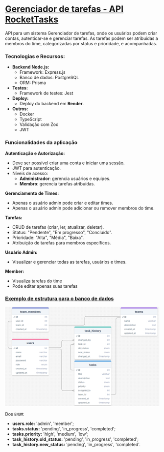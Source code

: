 # [**Gerenciador de tarefas - API RocketTasks**](https://efficient-sloth-d85.notion.site/Desafio-pr-tico-Gerenciador-de-tarefas-0107c46e7aaa44fa8f01f879589a9077)

API para um sistema Gerenciador de tarefas, onde os usuários podem criar contas, autenticar-se e gerenciar tarefas. As tarefas podem ser atribuídas a membros do time, categorizadas por status e prioridade, e acompanhadas.

### **Tecnologias e Recursos:**

- **Backend Node.js:**
    - Framework: Express.js
    - Banco de dados: PostgreSQL
    - ORM: Prisma
- **Testes:**
    - Framework de testes: Jest
- **Deploy:**
    - Deploy do backend em **Render**.
- **Outros:**
    - Docker
    - TypeScript
    - Validação com Zod
    - JWT

### Funcionalidades da aplicação

**Autenticação e Autorização:**

- Deve ser possível criar uma conta e iniciar uma sessão.
- JWT para autenticação.
- Níveis de acesso:
    - **Administrador**: gerencia usuários e equipes.
    - **Membro**: gerencia tarefas atribuídas.

**Gerenciamento de Times:**

- Apenas o usuário admin pode criar e editar times.
- Apenas o usuário admin pode adicionar ou remover membros do time.

**Tarefas:**

- CRUD de tarefas (criar, ler, atualizar, deletar).
- Status: "Pendente", "Em progresso", "Concluído".
- Prioridade: "Alta", "Média", "Baixa".
- Atribuição de tarefas para membros específicos.

**Usuário Admin:**

- Visualizar e gerenciar todas as tarefas, usuários e times.

**Member:**

- Visualiza tarefas do time
- Pode editar apenas suas tarefas

### [**Exemplo de estrutura para o banco de dados**](https://drawsql.app/teams/vitor-elguesabal-de-paiva/diagrams/rockettasks)

![alt text](./pics/DB-relational-diagram.png)

Dos `ENUM`:

* **users.role:** 'admin', 'member';
* **tasks.status:** 'pending', 'in_progress', 'completed';
* **tasks.priority:** 'high', 'medium', 'low';
* **task_history.old_status:** 'pending', 'in_progress', 'completed';
* **task_history.new_status:** 'pending', 'in_progress', 'completed'.

